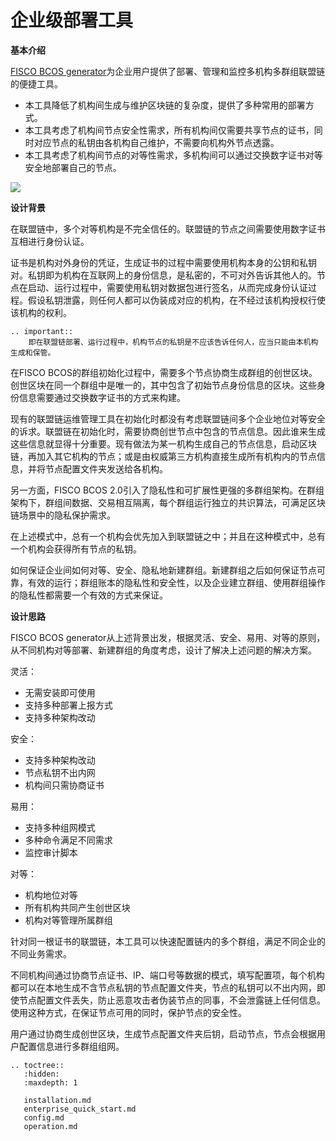# 企业级部署工具

**基本介绍**

[FISCO BCOS generator](https://github.com/FISCO-BCOS/generator)为企业用户提供了部署、管理和监控多机构多群组联盟链的便捷工具。

- 本工具降低了机构间生成与维护区块链的复杂度，提供了多种常用的部署方式。
- 本工具考虑了机构间节点安全性需求，所有机构间仅需要共享节点的证书，同时对应节点的私钥由各机构自己维护，不需要向机构外节点透露。
- 本工具考虑了机构间节点的对等性需求，多机构间可以通过交换数字证书对等安全地部署自己的节点。

![](../../images/enterprise/toolshow.png)

**设计背景**

在联盟链中，多个对等机构是不完全信任的。联盟链的节点之间需要使用数字证书互相进行身份认证。

证书是机构对外身份的凭证，生成证书的过程中需要使用机构本身的公钥和私钥对。私钥即为机构在互联网上的身份信息，是私密的，不可对外告诉其他人的。节点在启动、运行过程中，需要使用私钥对数据包进行签名，从而完成身份认证过程。假设私钥泄露，则任何人都可以伪装成对应的机构，在不经过该机构授权行使该机构的权利。

```eval_rst
.. important::
    即在联盟链部署、运行过程中，机构节点的私钥是不应该告诉任何人，应当只能由本机构生成和保管。
```

在FISCO BCOS的群组初始化过程中，需要多个节点协商生成群组的创世区块。创世区块在同一个群组中是唯一的，其中包含了初始节点身份信息的区块。这些身份信息需要通过交换数字证书的方式来构建。

现有的联盟链运维管理工具在初始化时都没有考虑联盟链间多个企业地位对等安全的诉求。联盟链在初始化时，需要协商创世节点中包含的节点信息。因此谁来生成这些信息就显得十分重要。现有做法为某一机构生成自己的节点信息，启动区块链，再加入其它机构的节点；或是由权威第三方机构直接生成所有机构内的节点信息，并将节点配置文件夹发送给各机构。

另一方面，FISCO BCOS 2.0引入了隐私性和可扩展性更强的多群组架构。在群组架构下，群组间数据、交易相互隔离，每个群组运行独立的共识算法，可满足区块链场景中的隐私保护需求。

在上述模式中，总有一个机构会优先加入到联盟链之中；并且在这种模式中，总有一个机构会获得所有节点的私钥。

如何保证企业间如何对等、安全、隐私地新建群组。新建群组之后如何保证节点可靠，有效的运行；群组账本的隐私性和安全性，以及企业建立群组、使用群组操作的隐私性都需要一个有效的方式来保证。

**设计思路**

FISCO BCOS generator从上述背景出发，根据灵活、安全、易用、对等的原则，从不同机构对等部署、新建群组的角度考虑，设计了解决上述问题的解决方案。

灵活：

- 无需安装即可使用
- 支持多种部署上报方式
- 支持多种架构改动

安全：

- 支持多种架构改动
- 节点私钥不出内网
- 机构间只需协商证书

易用：

- 支持多种组网模式
- 多种命令满足不同需求
- 监控审计脚本

对等：

- 机构地位对等
- 所有机构共同产生创世区块
- 机构对等管理所属群组

针对同一根证书的联盟链，本工具可以快速配置链内的多个群组，满足不同企业的不同业务需求。

不同机构间通过协商节点证书、IP、端口号等数据的模式，填写配置项，每个机构都可以在本地生成不含节点私钥的节点配置文件夹，节点的私钥可以不出内网，即使节点配置文件丢失，防止恶意攻击者伪装节点的同事，不会泄露链上任何信息。使用这种方式，在保证节点可用的同时，保护节点的安全性。

用户通过协商生成创世区块，生成节点配置文件夹后钥，启动节点，节点会根据用户配置信息进行多群组组网。

```eval_rst
.. toctree::
   :hidden:
   :maxdepth: 1

   installation.md
   enterprise_quick_start.md
   config.md
   operation.md
```